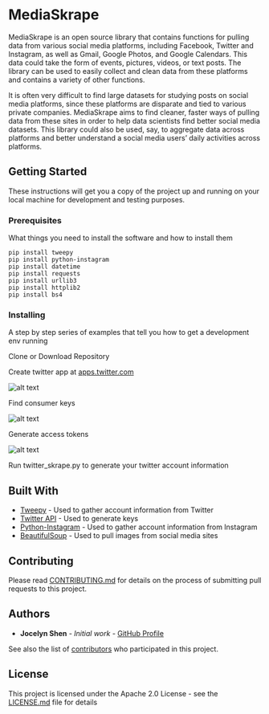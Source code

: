 # MediaSkrape

MediaSkrape is an open source library that contains functions for pulling data from various social media platforms, including Facebook, Twitter and Instagram, as well as Gmail, Google Photos, and Google Calendars. This data could take the form of events, pictures, videos, or text posts. The library can be used to easily collect and clean data from these platforms and contains a variety of other functions.

It is often very difficult to find large datasets for studying posts on social media platforms, since these platforms are disparate and tied to various private companies. MediaSkrape aims to find cleaner, faster ways of pulling data from these sites in order to help data scientists find better social media datasets. This library could also be used, say, to aggregate data across platforms and better understand a social media users’ daily activities across platforms.

## Getting Started

These instructions will get you a copy of the project up and running on your local machine for development and testing purposes.

### Prerequisites

What things you need to install the software and how to install them

```
pip install tweepy
pip install python-instagram
pip install datetime
pip install requests
pip install urllib3
pip install httplib2
pip install bs4
```

### Installing

A step by step series of examples that tell you how to get a development env running

Clone or Download Repository

Create twitter app at [apps.twitter.com](apps.twitter.com)

![alt text](https://github.com/jocelynshen/MediaSkrape/blob/master/img/twitter_api_1.png "Create app")

Find consumer keys

![alt text](https://github.com/jocelynshen/MediaSkrape/blob/master/img/twitter_api_2.png "Consumer keys")

Generate access tokens

![alt text](https://github.com/jocelynshen/MediaSkrape/blob/master/img/twitter_api_3.png "Access keys")

Run twitter_skrape.py to generate your twitter account information

## Built With

* [Tweepy](http://www.tweepy.org/) - Used to gather account information from Twitter
* [Twitter API](https://developer.twitter.com/en/docs) - Used to generate keys
* [Python-Instagram](https://github.com/facebookarchive/python-instagram) - Used to gather account information from Instagram
* [BeautifulSoup](https://www.crummy.com/software/BeautifulSoup/) - Used to pull images from social media sites

## Contributing

Please read [CONTRIBUTING.md](https://github.com/jocelynshen/MediaSkrape/blob/master/CONTRIBUTING.md) for details on the process of submitting pull requests to this project.


## Authors

* **Jocelyn Shen** - *Initial work* - [GitHub Profile](https://github.com/jocelynshen)

See also the list of [contributors](https://github.com/jocelynshen/MediaSkrape/graphs/contributors) who participated in this project.

## License

This project is licensed under the Apache 2.0 License - see the [LICENSE.md](LICENSE.md) file for details
